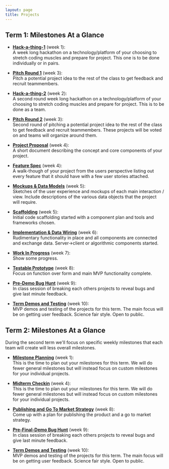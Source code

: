 ```yaml
---
layout: page
title: Projects
---
```



<!-- ## <span style="color: #F27D00">Project Info Coming Soon</span> ## -->


## Term 1:  Milestones At a Glance

* **[Hack-a-thing-1](milestones/hack-a-thing-1)** (week 1):<br>
  A week long hackathon on a technology/platform of your choosing to stretch coding muscles and prepare for project. This one is to be done individually or in pairs.

* **[Pitch Round 1](milestones/pitch-round-1)** (week 3):<br>
  Pitch a potential project idea to the rest of the class to get feedback and recruit teammembers.

* **[Hack-a-thing-2](milestones/hack-a-thing-2)** (week 2):<br>
  A second round week long hackathon on a technology/platform of your choosing to stretch coding muscles and prepare for project. This is to be done as a team.

* **[Pitch Round 2](milestones/pitch-round-2)** (week 3):<br>
  Second round of pitching a potential project idea to the rest of the class to get feedback and recruit teammembers. These projects will be voted on and teams will organize around them.

* **[Project Proposal](milestones/project-proposal)** (week 4):<br>
  A short document describing the concept and core components of your project.

* **[Feature Spec](milestones/feature-spec)** (week 4):<br>
  A walk-though of your project from the users perspective listing out every feature that it should have with a few user stories attached.

* **[Mockups & Data Models](milestones/mockups-models)** (week 5):<br>
  Sketches of the user experience and mockups of each main interaction / view. Include descriptions of the various data objects that the project will require.

* **[Scaffolding](milestones/scaffolding)** (week 5):<br>
  Initial code scaffolding started with a component plan and tools and frameworks chosen.

* **[Implementation & Data Wiring](milestones/wiring)** (week 6):<br>
  Rudimentary functionality in place and all components are connected and exchange data. Server->client or algorithmic components started.

* **[Work In Progress](milestones/workinprogress)** (week 7):<br>
  Show some progress.

* **[Testable Prototype](milestones/testable_prototype)** (week 8):<br>
  Focus on function over form and main MVP functionality complete.

* **[Pre-Demo Bug Hunt](milestones/bughunt)** (week 9):<br>
  In class session of breaking each others projects to reveal bugs and give last minute feedback.

* **[Term Demos and Testing](milestones/demos)** (week 10):<br>
  MVP demos and testing of the projects for this term. The main focus will be on getting user feedback. Science fair style. Open to public.



## Term 2:  Milestones At a Glance
During the second term we'll focus on specific weekly milestones that each team will create will less overall milestones.

* **[Milestone Planning](milestones/milestone-plan)** (week 1):<br>
  This is the time to plan out your milestones for this term. We will do fewer general milestones but will instead focus on custom milestones for your individual projects.

* **[Midterm Checkin](milestones/midterm-checkin)** (week 4):<br>
  This is the time to plan out your milestones for this term. We will do fewer general milestones but will instead focus on custom milestones for your individual projects.

* **[Publishing and Go To Market Strategy](milestones/publishing)** (week 8):<br>
  Come up with a plan for publishing the product and a go to market strategy.

* **[Pre-Final-Demo Bug Hunt](milestones/final-bughunt)** (week 9):<br>
  In class session of breaking each others projects to reveal bugs and give last minute feedback.

* **[Term Demos and Testing](milestones/demos)** (week 10):<br>
  MVP demos and testing of the projects for this term. The main focus will be on getting user feedback. Science fair style. Open to public.
